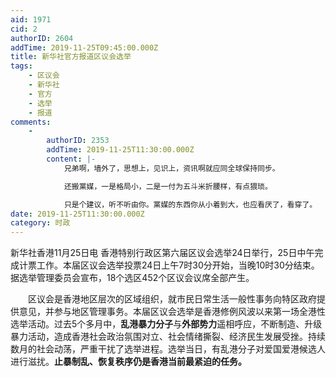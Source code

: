 ```yaml
---
aid: 1971
cid: 2
authorID: 2604
addTime: 2019-11-25T09:45:00.000Z
title: 新华社官方报道区议会选举
tags:
    - 区议会
    - 新华社
    - 官方
    - 选举
    - 报道
comments:
    -
        authorID: 2353
        addTime: 2019-11-25T11:30:00.000Z
        content: |-
            兄弟啊，墙外了，思想上，见识上，资讯啊就应同全球保持同步。

            还搬黨媒，一是格局小，二是一付为五斗米折腰样，有点猥琐。

            只是个建议，听不听由你。黨媒的东西你从小着到大，也应看厌了，看穿了。
date: 2019-11-25T11:30:00.000Z
category: 时政
---
```


新华社香港11月25日电 香港特别行政区第六届区议会选举24日举行，25日中午完成计票工作。本届区议会选举投票24日上午7时30分开始，当晚10时30分结束。据选举管理委员会宣布，18个选区452个区议会议席全部产生。

　　区议会是香港地区层次的区域组织，就市民日常生活一般性事务向特区政府提供意见，并参与地区管理事务。本届区议会选举是香港修例风波以来第一场全港性选举活动。过去5个多月中，**乱港暴力分子**与**外部势力**遥相呼应，不断制造、升级暴力活动，造成香港社会政治氛围对立、社会情绪撕裂、经济民生发展受挫。持续数月的社会动荡，严重干扰了选举进程。选举当日，有乱港分子对爱国爱港候选人进行滋扰。**止暴制乱、恢复秩序仍是香港当前最紧迫的任务。**
